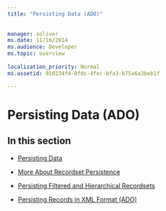 ```yaml
---
title: "Persisting Data (ADO)"
 
 
manager: soliver
ms.date: 11/16/2014
ms.audience: Developer
ms.topic: overview
  
localization_priority: Normal
ms.assetid: 910234f4-0fdc-4fec-bfa3-b75a6a3beb1f

---
```


# Persisting Data (ADO)

## In this section

- [Persisting Data](persisting-data.md)
    
- [More About Recordset Persistence](more-about-recordset-persistence.md)
    
- [Persisting Filtered and Hierarchical Recordsets](persisting-filtered-and-hierarchical-recordsets.md)
    
- [Persisting Records in XML Format (ADO)](persisting-records-in-xml-format-ado.md)
    

